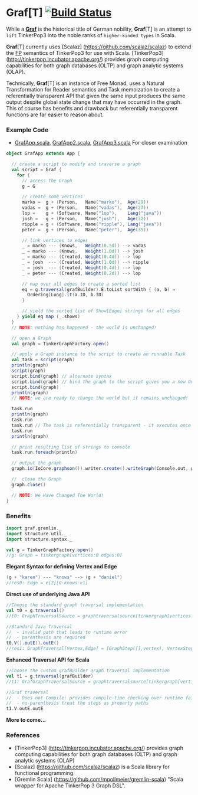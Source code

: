 # Graf[T] [![Build Status](https://api.travis-ci.org/dkrieg/Graf.png?branch=master)](http://travis-ci.org/dkrieg/Graf)
While a [**Graf**](https://en.wikipedia.org/wiki/Graf) is the historical title of German nobility, 
**Graf**[T] is an attempt to `lift` TinkerPop3 into the noble ranks of `higher-kinded types` in Scala.

**Graf**[T] currently uses [Scalaz] (https://github.com/scalaz/scalaz) to extend the 
[FP](https://en.wikipedia.org/wiki/Functional_programming) semantics of TinkerPop3 for use with Scala. 
[TinkerPop3] (http://tinkerpop.incubator.apache.org/) provides graph computing capabilities for both graph databases 
(OLTP) and graph analytic systems (OLAP).

Technically, **Graf**[T] is an instance of Free Monad, uses a Natural Transformation for Reader semantics and Task 
memoization to create a referentially transparent API that given the same input produces the same output despite global 
state change that may have occurred in the graph.  This of course has benefits and drawback but referentially 
transparent functions are far easier to reason about. 

### Example Code
* [GrafApp.scala](https://github.com/dkrieg/Graf/blob/master/src/example/scala/graf/GrafApp.scala), 
[GrafApp2.scala](https://github.com/dkrieg/Graf/blob/master/src/example/scala/graf/GrafApp2.scala),
[GrafApp3.scala](https://github.com/dkrieg/Graf/blob/master/src/example/scala/graf/GrafApp3.scala) 
For closer examination
```scala
object GrafApp extends App {

  // create a script to modify and traverse a graph
  val script = Graf {
    for {
      // access the Graph
      g ← G

      // create some vertices
      marko =  g + (Person,   Name("marko"),  Age(29))
      vadas =  g + (Person,   Name("vadas"),  Age(27))
      lop =    g + (Software, Name("lop"),    Lang("java"))
      josh =   g + (Person,   Name("josh"),   Age(32))
      ripple = g + (Software, Name("ripple"), Lang("java"))
      peter =  g + (Person,   Name("peter"),  Age(35))

      // link vertices to edges
      _ = marko --- (Knows,   Weight(0.5d)) --> vadas
      _ = marko --- (Knows,   Weight(1.0d)) --> josh
      _ = marko --- (Created, Weight(0.4d)) --> lop
      _ = josh  --- (Created, Weight(1.0d)) --> ripple
      _ = josh  --- (Created, Weight(0.4d)) --> lop
      _ = peter --- (Created, Weight(0.2d)) --> lop

      // map over all edges to create a sorted list
      eq = g.traversal(grafBuilder).E.toList sortWith { (a, b) ⇒
        Ordering[Long].lt(a.ID, b.ID)
      }

      // yield the sorted list of Show[Edge] strings for all edges
    } yield eq map (_.shows)
  }
  // NOTE: nothing has happened - the world is unchanged!

  // open a Graph
  val graph = TinkerGraphFactory.open()

  // apply a Graph instance to the script to create an runnable Task
  val task = script(graph)
  println(graph)
  script(graph)
  script.bind(graph) // alternate syntax
  script.bind(graph) // bind the graph to the script gives you a new One Time Task - but does not alter the graph
  script.bind(graph)
  println(graph)
  // NOTE: we are ready to change the world but it remains unchanged!

  task.run
  println(graph)
  task.run
  task.run // The task is referentially transparent - it executes once and memoizes the results
  task.run
  println(graph)

  // print resulting list of strings to console
  task.run.foreach(println)

  // output the graph
  graph.io(IoCore.graphson()).writer.create().writeGraph(Console.out, graph)

  //  close the Graph
  graph.close()

  // NOTE: We Have Changed The World!
}
```

### Benefits
```scala
import graf.gremlin._
import structure.util._
import structure.syntax._

val g = TinkerGraphFactory.open()             
//g: Graph = tinkergraph[vertices:0 edges:0]
```
**Elegant Syntax for defining Vertex and Edge**
```scala
(g + "karen") --- "knows" --> (g + "daniel")  
//res0: Edge = e[2][0-knows->1]
```
**Direct use of underlying Java API**
```scala
//Choose the standard graph traversal implementation
val t0 = g.traversal()                        
//t0: GraphTraversalSource = graphtraversalsource[tinkergraph[vertices:2 edges:1], standard]

//Standard Java Traversal 
//  - invalid path that leads to runtime error
//  - parenthesis are required
t0.V().outE().outE()                          
//res1: GraphTraversal[Vertex,Edge] = [GraphStep([],vertex), VertexStep(OUT,edge), VertexStep(OUT,edge)]  
```
**Enhanced Traversal API for Scala**
```scala
//Choose the custom grafBuilder graph traversal implementation
val t1 = g.traversal(grafBuilder)             
//t1: GrafGraphTraversalSource = graphtraversalsource[tinkergraph[vertices:2 edges:1], standard]

//Graf traversal
//  - Does not Compile: provides compile-time checking over runtime failure
//  - no-parenthesis treat the steps as property paths
t1.V.outE.outE                                
```
**More to come...**
### References
* [TinkerPop3] (http://tinkerpop.incubator.apache.org/) provides graph computing capabilities for both graph databases (OLTP) and graph analytic systems (OLAP)
* [Scalaz] (https://github.com/scalaz/scalaz) is a Scala library for functional programming.
* [Gremlin Scala] (https://github.com/mpollmeier/gremlin-scala) "Scala wrapper for Apache TinkerPop 3 Graph DSL".
